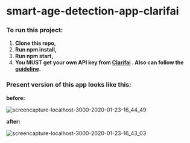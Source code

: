 # smart-age-detection-app-clarifai

### To run this project:

1. **Clone this repo,**
2. **Run npm install,**
3. **Run npm start,**
4. **You MUST get your own API key from [Clarifai](https://clarifai.com/) . Also can follow the [guideline](https://www.clarifai.com/models/demographics-image-recognition-model-c0c0ac362b03416da06ab3fa36fb58e3).**

### Present version of this app looks like this:

**before:**

![screencapture-localhost-3000-2020-01-23-16_44_49](https://user-images.githubusercontent.com/43598622/73117476-66b13d00-3f70-11ea-861e-d802a83e51e7.jpg)

**after:**

![screencapture-localhost-3000-2020-01-23-16_43_03](https://user-images.githubusercontent.com/43598622/73117480-89435600-3f70-11ea-951f-80b99adc2e76.jpg)
